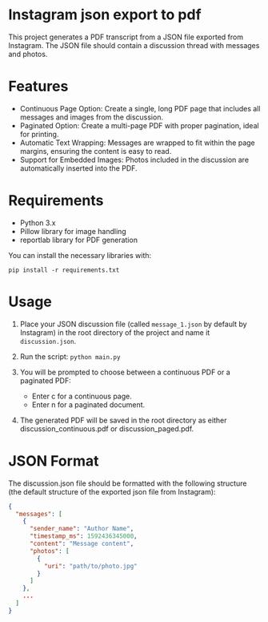 # Instagram json export to pdf

This project generates a PDF transcript from a JSON file exported from Instagram. The JSON file should contain a discussion thread with messages and photos.

# Features

- Continuous Page Option: Create a single, long PDF page that includes all messages and images from the discussion.
- Paginated Option: Create a multi-page PDF with proper pagination, ideal for printing.
- Automatic Text Wrapping: Messages are wrapped to fit within the page margins, ensuring the content is easy to read.
- Support for Embedded Images: Photos included in the discussion are automatically inserted into the PDF.

# Requirements

- Python 3.x
- Pillow library for image handling
- reportlab library for PDF generation

You can install the necessary libraries with:


```pip install -r requirements.txt```

# Usage

1) Place your JSON discussion file (called ```message_1.json``` by default by Instagram) in the root directory of the project and name it ```discussion.json```.

2) Run the script:
```python main.py```

3) You will be prompted to choose between a continuous PDF or a paginated PDF:
   - Enter c for a continuous page.
   - Enter n for a paginated document.
4) The generated PDF will be saved in the root directory as either discussion_continuous.pdf or discussion_paged.pdf.
   
# JSON Format

The discussion.json file should be formatted with the following structure (the default structure of the exported json file from Instagram):

```json
{
  "messages": [
    {
      "sender_name": "Author Name",
      "timestamp_ms": 1592436345000,
      "content": "Message content",
      "photos": [
        {
          "uri": "path/to/photo.jpg"
        }
      ]
    },
    ...
  ]
}
```


